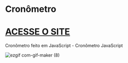 # Cronômetro
 
 # [ACESSE O SITE](https://brunosilva03.github.io/Cronometro/)


 Cronômetro feito em JavaScript - Cronômetro JavaScript
 
![ezgif com-gif-maker (8)](https://github.com/BrunoSilva03/Cronometro/assets/78625466/b235ac67-4b9a-42e0-a056-607fe12e14f2)
